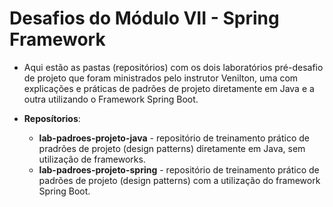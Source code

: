 # Desafios do Módulo VII - Spring Framework

- Aqui estão as pastas (repositórios) com os dois laboratórios pré-desafio de projeto que foram ministrados pelo instrutor Venilton, uma com explicações e práticas de padrões de projeto diretamente em Java e a outra utilizando o Framework Spring Boot.

- **Reposítorios**:
  
  - **lab-padroes-projeto-java** - repositório de treinamento prático de pradrões de projeto (design patterns) diretamente em Java, sem utilização de frameworks.
  - **lab-padroes-projeto-spring** - repositório de treinamento prático de padrões de projeto (design patterns) com a utilização do framework Spring Boot.
